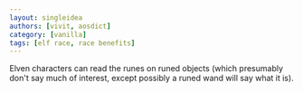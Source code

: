 ```yaml
---
layout: singleidea
authors: [vivit, aosdict]
category: [vanilla]
tags: [elf race, race benefits]
---
```

Elven characters can read the runes on runed objects (which presumably don't say much of interest, except possibly a runed wand will say what it is).

